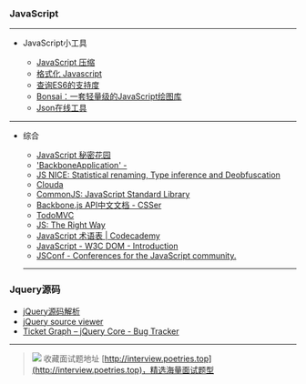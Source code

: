 ### JavaScript

---

- JavaScript小工具
    
  - [JavaScript 压缩](http://www.css88.com/tool/ysjs/)
  - [格式化 Javascript](http://www.css88.com/tool/js_beautify/)
  - [查询ES6的支持度](https://kangax.github.io/compat-table/es6/)
  - [Bonsai：一套轻量级的JavaScript绘图库](http://orbit.bonsaijs.org/)
  - [Json在线工具](http://www.bejson.com/)

---

- 综合
    
  * [JavaScript 秘密花园](http://bonsaiden.github.com/JavaScript-Garden/zh/#function.closures)
  * [&#39;BackboneApplication&#39; -](http://feliving.github.io/developing-backbone-applications/backup/#%E5%BA%8F)
  * [JS NICE: Statistical renaming, Type inference and Deobfuscation](http://www.jsnice.org/)
  * [Clouda](http://clouda.com/)
  * [CommonJS: JavaScript Standard Library](http://www.commonjs.org/)
  * [Backbone.js API中文文档 - CSSer](http://www.csser.com/tools/backbone/backbone.js.html)
  * [TodoMVC](http://todomvc.com/)
  * [JS: The Right Way](http://jstherightway.org/)
  * [JavaScript 术语表 | Codecademy](http://www.codecademy.com/zh/glossary/javascript)
  * [JavaScript - W3C DOM - Introduction](http://quirksmode.org/dom/intro.html)
  * [JSConf - Conferences for the JavaScript community.](http://jsconf.com/)
      
  ---
  
### Jquery源码


  * [jQuery源码解析](http://www.keyframesandcode.com/resources/javascript/deconstructed/jquery/)
  * [jQuery source viewer](http://james.padolsey.com/jquery/#v=1.9.1&fn=)
  * [Ticket Graph – jQuery Core - Bug Tracker](http://bugs.jquery.com/ticketgraph)


---

> ![](http://img-repo.poetries.top/images/20211003165152.png)
> 收藏面试题地址 [http://interview.poetries.top](http://interview.poetries.top)，精选海量面试题型